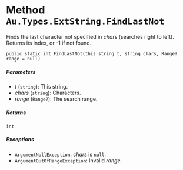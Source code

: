 # Method `Au.Types.ExtString.FindLastNot`

Finds the last character not specified in *chars* (searches right to left). Returns its index, or -1 if not found.

```
public static int FindLastNot(this string t, string chars, Range? range = null)
```

##### Parameters

- *t*  (`string`):
    This string.
- *chars*  (`string`):
    Characters.
- *range*  (`Range?`):
    The search range.

##### Returns

`int`

##### Exceptions

- `ArgumentNullException`:
    *chars* is `null`.
- `ArgumentOutOfRangeException`:
    Invalid *range*.